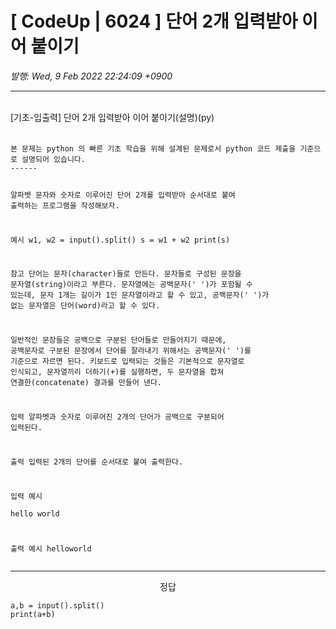 # [ CodeUp | 6024 ] 단어 2개 입력받아 이어 붙이기

*발행: Wed, 9 Feb 2022 22:24:09 +0900*

---

<div>&nbsp;</div>
<div>[기초-입출력]&nbsp;단어&nbsp;2개&nbsp;입력받아&nbsp;이어&nbsp;붙이기(설명)(py)</div>
<div id="kakao-editor-container">
<div id="mceu_21">
<div id="mceu_21-body">
<div id="mceu_22">
<div id="mceu_22-body">
<div id="mceu_23">
<div id="mceu_23-body">
<div id="mceu_24">
<div id="mceu_24-body">
<div id="mceu_25">
<div id="mceu_25-body">
<div id="mceu_0">&nbsp;</div>
</div>
</div>
</div>
</div>
</div>
</div>
</div>
</div>
</div>
</div>
</div>
<pre class="html xml" id="code_1644412791587"><code>본 문제는 python 의 빠른 기초 학습을 위해 설계된 문제로서 python 코드 제출을 기준으로 설명되어 있습니다. 
------

알파벳 문자와 숫자로 이루어진 단어 2개를 입력받아
순서대로 붙여 출력하는 프로그램을 작성해보자.

예시
w1, w2 = input().split()
s = w1 + w2
print(s)

참고
단어는 문자(character)들로 만든다.
문자들로 구성된 문장을 문자열(string)이라고 부른다.
문자열에는 공백문자(' ')가 포함될 수 있는데, 
문자 1개는 길이가 1인 문자열이라고 할 수 있고, 공백문자(' ')가 없는 문자열은 단어(word)라고 할 수 있다.

일반적인 문장들은 공백으로 구분된 단어들로 만들어지기 때문에,
공백문자로 구분된 문장에서 단어를 잘라내기 위해서는 공백문자(' ')를 기준으로 자르면 된다.
키보드로 입력되는 것들은 기본적으로 문자열로 인식되고, 문자열끼리 더하기(+)를 실행하면,
두 문자열을 합쳐 연결한(concatenate) 결과를 만들어 낸다.

입력
알파벳과 숫자로 이루어진 2개의 단어가 공백으로 구분되어 입력된다.

출력
입력된 2개의 단어를 순서대로 붙여 출력한다.

입력 예시   
hello world

출력 예시
helloworld</code></pre>
<hr contenteditable="false" />
<p style="text-align: center;">정답</p>
<pre class="python" id="code_1644413036504"><code>a,b = input().split()
print(a+b)</code></pre>